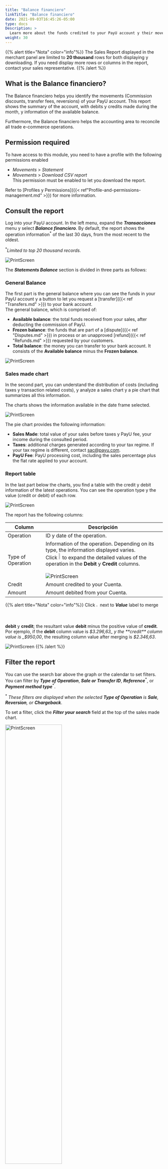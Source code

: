 ```yaml
---
title: "Balance financiero"
linkTitle: "Balance financiero"
date: 2021-09-03T16:45:26-05:00
type: docs
Description: >
  Learn more about the funds credited to your PayU account y their movements. In this section, you can also know the data available in this report.
weight: 30
---
```


{{% alert title="Nota" color="info"%}}
The Sales Report displayed in the merchant panel are limited to **20 thousand** rows for both displaying y downloading. If you need display more rows or columns in the report, contact your sales representative.
{{% /alert %}}

## What is the Balance financiero?
The Balance financiero helps you identify the movements (Commission discounts, transfer fees, reversions) of your PayU account. This report shows the summary of the account, with debits y credits made during the month, y information of the available balance.

Furthermore, the Balance financiero helps the accounting area to reconcile all trade e-commerce operations.

## Permission required
To have access to this module, you need to have a profile with the following permissions enabled

* _Movements_ > _Statement_	
* _Movements_ > _Download CSV report_<br>This permission must be enabled to let you download the report.

Refer to [Profiles y Permissions]({{< ref"Profile-and-permissions-management.md" >}}) for more information.

## Consult the report
Log into your PayU account. In the left menu, expand the _**Transacciones**_ menu y select _**Balance financiero**_. By default, the report shows the operation information<sup>\*</sup> of the last 30 days, from the most recent to the oldest. 

<sup>*</sup>_Limited to top 20 thousand records._

![PrintScreen](/assets/Reports/Reports_19.png)

The **_Statements Balance_** section is divided in three parts as follows:

### General Balance
The first part is the general balance where you can see the funds in your PayU account y a button to let you request a [transfer]({{< ref "Transfers.md" >}}) to your bank account.<br>The general balance, which is comprised of:

* **Available balance**: the total funds received from your sales, after deducting the commission of PayU.
* **Frozen balance**: the funds that are part of a [dispute]({{< ref "Disputes.md" >}}) in process or an unapproved [refund]({{< ref "Refunds.md" >}}) requested by your customers.
* **Total balance**: the money you can transfer to your bank account. It consists of the **Available balance** minus the **Frozen balance**.

![PrintScreen](/assets/Reports/Reports_20.png)

### Sales made chart
In the second part, you can understand the distribution of costs (including taxes y transaction related costs), y analyze a sales chart y a pie chart that summarizes all this information.

The charts shows the information available in the date frame selected.

![PrintScreen](/assets/Reports/Reports_21.png)

The pie chart provides the following information:

* **Sales Made**: total value of your sales before taxes y PayU fee, your income during the consulted period.
* **Taxes**: additional charges generated according to your tax regime. If your tax regime is different, contact sac@payu.com.
* **PayU Fee**: PayU processing cost, including the sales percentage plus the flat rate applied to your account.

### Report table
In the last part below the charts, you find a table with the credit y debit information of the latest operations. You can see the operation type y the value (credit or debit) of each row.

![PrintScreen](/assets/Reports/Reports_22.png)

The report has the following columns:

| Column              | Descripción                                                                                         |
|---------------------|-----------------------------------------------------------------------------------------------------|
| Operation           | ID y date of the operation.                                                                       |
| Type of Operation   | Information of the operation. Depending on its type, the information displayed varies.<br>Click <img src="/assets/Reports/Reports_23.png" width="2%"/> to expand the detailed values of the operation in the **Debit** y **Credit** columns.<br><br>![PrintScreen](/assets/Reports/Reports_24.png) |
| Credit              | Amount credited to your Cuenta.                                                                    |
| Amount              | Amount debited from your Cuenta.                                                                   |

{{% alert title="Nota" color="info"%}}
Click <img src="/assets/Reports/Reports_25.png" width="1.5%"/> next to _**Value**_ label to merge **debit** y **credit**; the resultant value **debit** minus the positive value of **credit**.<br>Por ejemplo, if the **debit** column value is _$3.296,63_ y the **credit** column value is _$950,00_, the resulting column value after merging is _$2.346,63_.

![PrintScreen](/assets/Reports/Reports_26.png)
{{% /alert %}}

## Filter the report
You can use the search bar above the graph or the calendar to set filters. You can filter by _**Type of Operation**_, _**Sale or Transfer ID**_, _**Reference**_<sup>\*</sup>, or _**Payment method type**_<sup>\*</sup>.

<sup>\*</sup> _These filters are displayed when the selected **Type of Operation** is **Sale**, **Reversion**, or **Chargeback**_.

To set a filter, click the _**Filter your search**_ field at the top of the sales made chart.

<img src="/assets/Reports/Reports_27.png" alt="PrintScreen" width="60%"/><br>

Configure the values for the filters y click _**Search**_. Once you click it, the filter table shows the operations that meet the selected criteria.

Along with these filters, you can also set a time frame when the buyer performed the sale using the dates filter at the top right corner. The date frame defined here

<img src="/assets/Reports/Reports_28.png" alt="PrintScreen" width="60%"/><br>

The date range of this filter is three (3) months before the end date. If you exceed this range, The report displays the information of three (3) months after the start date.<br>To see the information of a given date, set it for both start y end date.

## Download the report
To download the report, click the _**Download**_ button located at the top or at the bottom of the report table.

![PrintScreen](/assets/Reports/Reports_29.png)

A pop up window appear where you can select the options to generate the report<sup>\*</sup>.

<img src="/assets/Reports/Reports_30.png" alt="PrintScreen" width="50%"/>

{{% alert title="Nota" color="info"%}}
<sup>\*</sup> If the file format does not meet the your needs, contact your sales executive to know more about the option to send files through SFTP y the templates that we have for this report.
{{% /alert %}}

The report is automatically downloaded in an Excel (_.csv_) format. The name of the report uses the following formats:
* **CSV with what you are seeing on the screen** option: _[DownloadDateInMillis]\_statement\_report\_[AccountId].csv_
* **Balance from previous secure** option: _[AccountId]\_[DownloadDate]\_transactions.csv_<sup>\*</sup>

<sup>\*</sup> _Download date in format **dd-mm-yy-hh-mm-ss**_

<div style="display: flex;">
  <div style="float: left;width: 50%;text-align: center;margin: 10px;">
    <a href="/assets/SampleReports/1632847567058_statement_report_546703.csv">Download an example of the generated file using the <i><b>CSV with what you are seeing on the screen</b></i> option.</a>
  </div>
  <div style="float: left;width: 50%;text-align: center;margin: 10px;">
    <a href="/assets/SampleReports/546703_28-09-2021-11-48-07.285_transactions.xls">Download an example of the generated file using the <i><b>Balance from previous secure</b></i> option.</a>
  </div>
</div>
<br>

In the downloaded report, you can validate all the credits y debits of your account y also, you can reconcile the commissions of PayU that appear in the invoice received monthly.

![PrintScreen](/assets/Reports/Reports_31.png)
_PayU commissions y taxes appear in the invoice_

To reconcile the information with the [sales report]({{< ref "Sales-report.md" >}}), you can use the _**ReferenceCode**_ variable which appears in brackets in the transaction.

![PrintScreen](/assets/Reports/Reports_32.png)

In the generated report you find the following concepts.

| Concept                              | Descripción                                                                        |
|--------------------------------------|------------------------------------------------------------------------------------|
| **SALES**                            | Approved amount of the transaction.                                                |
| **POL_COMMISSION**                   | PayU commission: Fixed percentage established for trade + established fixed value. |
| **IVA_POL_COMMISSION**               | Tax commission.                                                                    |
| **IVA_RETENTION**                    | IVA retention.<sup>\*</sup>                                                        |
| **RENTA_RETENTION**                  | Retefuente retention.<sup>\*</sup>                                                 |
| **ICA_RETENTION**                    | ICA retention.<sup>\*</sup>                                                        |
| **RETENTION SALES**                  | Transaction refund.                                                                |
| **RETENTION POL_COMMISSION**         | Refund of the PayU Commission.                                                     |
| **RETENTION IVA_POL_COMMISSION**     | Refund of the PayU Commission tax.                                                 |
| **RETENTION IVA_RETENTION**          | Refund of the IVA retention.                                                       |
| **RETENTION RENTA_RETENTION**        | Refund of the Retefuente retention.                                                |
| **RETENTION ICA_RETENTION**          | Refund of the ICA retention.                                                       |
| **PAYMENT_ORDER**                    | Transfer of the available Balance to the registered bank account.                  |
| **PAYMENT_ORDER_POL_COMMISSION**     | Transfer cost.                                                                     |
| **IVA_PAYMENT_ORDER_POL_COMMISSION** | Transfer tax.                                                                      |
| **FREEZE_FUND**                      | Frozen balance (refunds or disputes).                                              |
| **UNFREEZE_FUND**                    | Release of the frozen amounts.                                                     |
| **CHARGEBACK**                       | Chargeback or lost dispute.                                                        |
| **DISCRETIONARY**                    | Discretionary movement or additional credit to the account.                        |
<sup>\*</sup> _Applies only to transactions with credit card._

{{% alert title="Nota" color="info"%}}
The generated report is stored during 90 days in the [My downloaded reports]({{< ref "Reports.md#my-downloaded-reports" >}}) section.
{{% /alert %}}